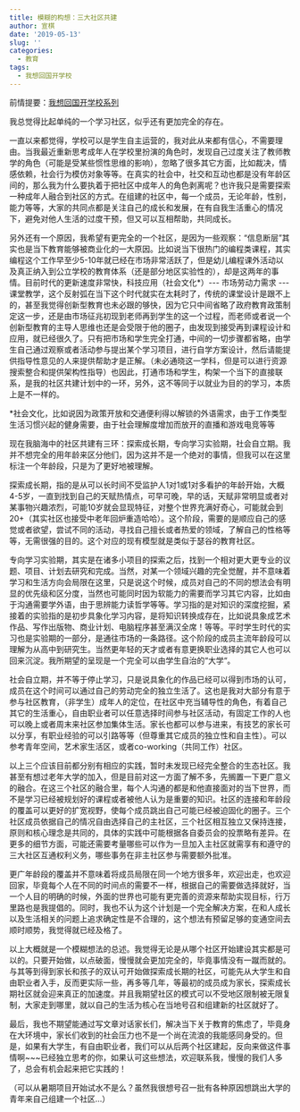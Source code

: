 ```yaml
---
title: 模糊的构想：三大社区共建
author: 宣棋
date: '2019-05-13'
slug: ''
categories:
  - 教育
tags:
  - 我想回国开学校
---
```

前情提要：[我想回国开学校系列]()

我总觉得比起单纯的一个学习社区，似乎还有更加完全的存在。

一直以来都觉得，学校可以是学生自主运营的，我对此从来都有信心，不需要理由。当我最近重新思考成年人在学校里扮演的角色时，发现自己过度关注了教师教学的角色（可能是受某些惯性思维的影响），忽略了很多其它方面，比如裁决，情感依赖，社会行为模仿对象等等。在真实的社会中，社交和互动也都是没有年龄区间的，那么我为什么要执着于把社区中成年人的角色剥离呢？也许我只是需要探索一种成年人融合到社区的方式。在组建的社区中，每一个成员，无论年龄，性别，能力等等，大家的共同点都是关注自己的成长和发展，在有自我生活重心的情况下，避免对他人生活的过度干预，但又可以互相帮助，共同成长。

另外还有一个原因，我希望有更完全的一个社区，是因为一些观察：“信息断层”其实也是当下教育能够被商业化的一大原因。比如说当下很热门的编程类课程，其实编程这个工作早至少5-10年就已经在市场非常活跃了，但是幼儿编程课外活动以及真正纳入到公立学校的教育体系（还是部分地区实验性的），却是这两年的事情。目前时代的更新速度非常快，科技应用（社会文化*）--- 市场劳动力需求 --- 课堂教学，这个反射弧在当下这个时代就实在太耗时了，传统的课堂设计是跟不上的，甚至我觉得创新型教育也未必跟的够快，因为它只中间省略了政府教育政策制定这一步，还是由市场征兆初现到老师再到学生的这一个过程，而老师或者说一个创新型教育的主导人思维也还是会受限于他的圈子，由发现到接受再到课程设计和应用，就已经很久了。只有把市场和学生完全打通，中间的一切步骤都省略，由学生自己通过观察或者活动参与提出某个学习项目，进行自学方案设计，然后请能提供指导性意见的人来提供帮助才是正解。（未必通晓这一学科，但是可以进行资源搜索整合和提供架构性指导）也因此，打通市场和学生，构架一个当下的直接联系，是我的社区共建计划中的一环，另外，这不等同于以就业为目的的学习，本质上是不一样的。

*社会文化，比如说因为政策开放和交通便利得以解锁的外语需求，由于工作类型生活习惯兴起的健身需要，由于社会理解度增加而放开的直播和游戏电竞等等

现在我脑海中的社区共建有三环：探索成长期，专向学习实验期，社会自立期。我并不想完全的用年龄来区分他们，因为这并不是一个绝对的事情，但我可以在这里标注一个年龄段，只是为了更好地被理解。

探索成长期，指的是从可以长时间不受监护人1对1或1对多看护的年龄开始，大概4-5岁，一直到找到自己的天赋热情点，可早可晚，早的话，天赋非常明显或者对某事物兴趣浓烈，可能10岁就会显现特征，对整个世界充满好奇心，可能就会到20+（其实社区也接受中老年回炉重造哈哈）。这个阶段，需要的是顺应自己的感觉或者欲望，尝试不同的活动，寻找自己擅长或者热爱的领域，了解自己的性格等等，无需很强的目的。这个对应的现有模型就是类似于瑟谷的教育社区。

专向学习实验期，其实是在诸多小项目的探索之后，找到一个相对更大更专业的议题、项目、计划去研究和完成。当然，对某一个领域兴趣的完全觉醒，并不意味着学习和生活方向会局限在这里，只是说这个时候，成员对自己的不同的想法会有明显的优先级和区分度，当然也可能同时因为软能力的需要而学习其它内容，比如由于沟通需要学外语，由于思辨能力读哲学等等。学习指的是对知识的深度挖掘，紧接着的实验指的是初步具象化学习内容，是将知识转换成存在，比如说具象成艺术作品、写作出版物、商业计划、电脑程序甚至满汉全席！等等。平时学生时代的实习也是实验期的一部分，是通往市场的一条路径。这个阶段的成员主流年龄段可以理解为从高中到研究生。当然更年轻的天才或者有意更换职业选择的其它人也可以回来沉淀。我所期望的呈现是一个完全可以由学生自治的“大学“。

社会自立期，并不等于停止学习，只是说具象化的作品已经可以得到市场的认可，成员在这个时间可以通过自己的劳动完全的独立生活了。这也是我对大部分有意于参与社区教育，（非学生）成年人的定位，在社区中充当辅导性的角色，有着自己其它的生活重心，自由职业者可以任意选择时间参与社区活动，有固定工作的人也可以晚上或者周末来社区参加集体生活。家长也都可以参与进来，有技艺的家长可以分享，有职业经验的可以引路等等（但尊重其它成员的独立性和自主性）。可以参考青年空间，艺术家生活区，或者co-working（共同工作）社区。

以上三个应该目前都分别有相应的实践，暂时未发现已经完全整合的生态社区。我甚至有想过老年大学的加入，但是目前对这一方面了解不多，先搁置一下更广意义的融合。在这三个社区的融合里，每个人沟通的都是和他直接面对的当下世界，而不是学习已经被规划好的课程或者被他人认为是重要的知识。社区的连接和年龄段的覆盖可以更好的扩宽视野，使每个成员跳出自己可能已经被迫固化的圈子。三个社区成员依据自己的情况自由选择自己的主社区，三个社区相互独立又保持连接，原则和核心理念是共同的，具体的实践中可能根据各自委员会的投票略有差异。在更多的细节方面，可能还需要考量哪些可以作为一旦加入主社区就需享有和遵守的三大社区互通权利义务，哪些事务在非主社区参与需要额外批准。

更广年龄段的覆盖并不意味着将成员局限在同一个地方很多年，欢迎出走，也欢迎回家，毕竟每个人在不同的时间点的需要不一样，根据自己的需要做选择就好，当一个人目的明确的时候，外面的世界也可能有更完善的资源来帮助实现目标，行万里路也是我提倡的。同时，我也不认为这个计划是一个完全解决方案，在和人成长以及生活相关的问题上追求确定性是不合理的，这个想法有预留足够的变通空间去顺时顺势，我觉得就已经及格了。

以上大概就是一个模糊想法的总述。我觉得无论是从哪个社区开始建设其实都是可以的。只要开始做，以点破面，慢慢就会更加完全的，毕竟事情没有一蹴而就的。与其等到得到家长和孩子的双认可开始做探索成长期的社区，可能先从大学生和自由职业者入手，反而更实际一些，再多等几年，等最初的成员成为家长，探索成长期社区就会迎来真正的加速度。并且我期望社区的模式可以不受地区限制被无限复制，大家走到哪里，就以自己的生活为核心在当地号召和组建新的社区就好了。

最后，我也不期望能通过写文章对话家长们，解决当下关于教育的焦虑了，毕竟身在大环境中，家长们收到的社会压力也不是一个尚在流浪的我能感同身受的。但是，如果有大学生，有自由职业者，我们可以从后两个社区建起，反向来做这件事情啊~~~已经独立思考的你，如果认可这些想法，欢迎联系我，慢慢的我们人多了，总会有机会起来把它实践的！

（可以从暑期项目开始试水不是么？虽然我很想号召一批有各种原因想跳出大学的青年来自己组建一个社区...）